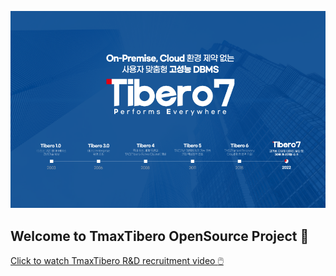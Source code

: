 <img
  src="/profile/tibero7.png"
  alt="Tibero 7 Description"
  style="display: inline-block; margin: 0 auto; width: 768px"
/>

## Welcome to TmaxTibero OpenSource Project :wave:
<a href="https://youtu.be/cU1Xx8_Tz_M"> Click to watch TmaxTibero R&D recruitment video :computer_mouse: </a>
